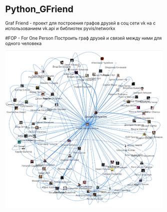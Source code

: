 # Python_GFriend
Graf Friend - проект для построения графов друзей в соц сети vk на с использованием vk.api и библиотек pyvis/networkx

#FOP - For One Person
Построить граф друзей и связей между ними для одного человека

![FOP Sample](https://github.com/Darling-Amk/Python_GFriend/blob/main/samples/FOP_sample.jpg?raw=true)
